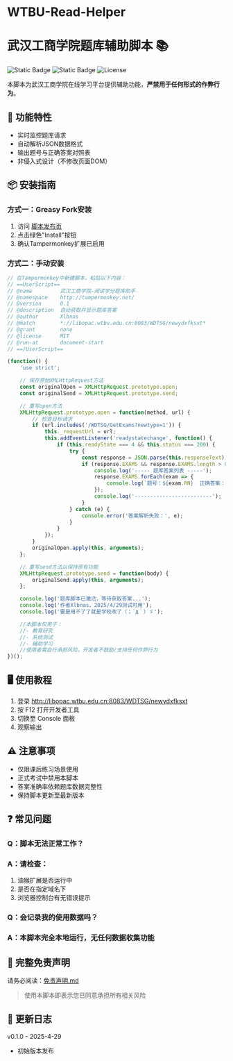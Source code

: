 # WTBU-Read-Helper
# 武汉工商学院题库辅助脚本 📚

![Static Badge](https://img.shields.io/badge/Tampermonkey-4.8%2B-blue)
![Static Badge](https://img.shields.io/badge/Version-1.1.0-orange)
![License](https://img.shields.io/badge/License-MIT-green)


本脚本为武汉工商学院在线学习平台提供辅助功能，​**严禁用于任何形式的作弊行为**。

## 🚀 功能特性
- 实时监控题库请求
- 自动解析JSON数据格式
- 输出题号与正确答案对照表
- 非侵入式设计（不修改页面DOM）

## 📦 安装指南
### 方式一：Greasy Fork安装
1. 访问 [脚本发布页](https://greasyfork.org/zh-CN/scripts/534327-%E6%AD%A6%E6%B1%89%E5%B7%A5%E5%95%86%E5%AD%A6%E9%99%A2-%E9%98%85%E8%AF%BB%E5%AD%A6%E5%88%86%E9%A2%98%E5%BA%93%E5%8A%A9%E6%89%8B)
2. 点击绿色"Install"按钮
3. 确认Tampermonkey扩展已启用

### 方式二：手动安装
```javascript
// 在Tampermonkey中新建脚本，粘贴以下内容：
// ==UserScript==
// @name         武汉工商学院-阅读学分题库助手
// @namespace    http://tampermonkey.net/
// @version      0.1
// @description  自动获取并显示题库答案
// @author       Xlbnas
// @match        *://libopac.wtbu.edu.cn:8083/WDTSG/newydxfksxt*
// @grant        none
// @license      MIT
// @run-at       document-start
// ==/UserScript==

(function() {
    'use strict';

    // 保存原始XMLHttpRequest方法
    const originalOpen = XMLHttpRequest.prototype.open;
    const originalSend = XMLHttpRequest.prototype.send;

    // 重写open方法
    XMLHttpRequest.prototype.open = function(method, url) {
        // 检查目标请求
        if (url.includes('/WDTSG/GetExams?newtype=1')) {
            this._requestUrl = url;
            this.addEventListener('readystatechange', function() {
                if (this.readyState === 4 && this.status === 200) {
                    try {
                        const response = JSON.parse(this.responseText);
                        if (response.EXAMS && response.EXAMS.length > 0) {
                            console.log('----- 题库答案列表 -----');
                            response.EXAMS.forEach(exam => {
                                console.log(`题号：${exam.RN}  正确答案：${exam.RIGHTANSWER}`);
                            });
                            console.log('-------------------------');
                        }
                    } catch (e) {
                        console.error('答案解析失败：', e);
                    }
                }
            });
        }
        originalOpen.apply(this, arguments);
    };

    // 重写send方法以保持原有功能
    XMLHttpRequest.prototype.send = function(body) {
        originalSend.apply(this, arguments);
    };

    console.log('题库脚本已激活，等待获取答案...');
    console.log('作者Xlbnas，2025/4/29测试可用');
    console.log('要是用不了了就是学校改了（；´д｀）ゞ');

    //本脚本仅用于：
    //- 教育研究
    //- 系统测试
    //- 辅助学习
    //使用者需自行承担风险，开发者不鼓励/支持任何作弊行为
})();
```
## 🖥 使用教程
1. 登录 http://libopac.wtbu.edu.cn:8083/WDTSG/newydxfksxt
2. 按 F12 打开开发者工具
3. 切换至 Console 面板
4. 观察输出

## ⚠️ 注意事项
- 仅限课后练习场景使用
- 正式考试中禁用本脚本
- 答案准确率依赖题库数据完整性
- 保持脚本更新至最新版本

## ❓ 常见问题
### Q：脚本无法正常工作？
### A：请检查：

1. 油猴扩展是否运行中
2. 是否在指定域名下
3. 浏览器控制台有无错误提示
### Q：会记录我的使用数据吗？
### A：本脚本完全本地运行，无任何数据收集功能

## 📜 完整免责声明
请务必阅读：[免责声明.md](./DISCLAIMER.md)
> 使用本脚本即表示您已同意承担所有相关风险

## 📆 更新日志
v0.1.0 - 2025-4-29
- 初始版本发布
